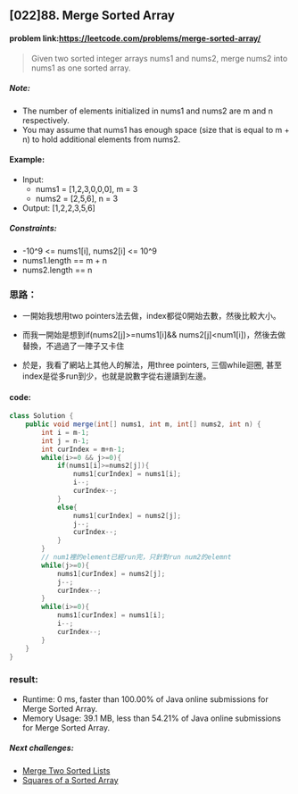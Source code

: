 ## [022]88. Merge Sorted Array

#### problem link:https://leetcode.com/problems/merge-sorted-array/

> Given two sorted integer arrays nums1 and nums2, merge nums2 into nums1 as one sorted array.

##### Note:
- The number of elements initialized in nums1 and nums2 are m and n respectively.
- You may assume that nums1 has enough space (size that is equal to m + n) to hold additional elements from nums2.

#### Example:
- Input:
    - nums1 = [1,2,3,0,0,0], m = 3
    - nums2 = [2,5,6],       n = 3
- Output: [1,2,2,3,5,6]
 

##### Constraints:
- -10^9 <= nums1[i], nums2[i] <= 10^9
- nums1.length == m + n
- nums2.length == n

### 思路：
- 一開始我想用two pointers法去做，index都從0開始去數，然後比較大小。
- 而我一開始是想到if(nums2[j]>=nums1[i]&& nums2[j]<num1[i])，然後去做替換，不過過了一陣子又卡住

- 於是，我看了網站上其他人的解法，用three pointers, 三個while迴圈, 甚至index是從多run到少，也就是說數字從右邊讀到左邊。

#### code:

```java
class Solution {
    public void merge(int[] nums1, int m, int[] nums2, int n) {
        int i = m-1;
        int j = n-1;
        int curIndex = m+n-1;
        while(i>=0 && j>=0){
            if(nums1[i]>=nums2[j]){
                nums1[curIndex] = nums1[i];
                i--;
                curIndex--;
            }
            else{
                nums1[curIndex] = nums2[j];
                j--;
                curIndex--;
            }
        }
        // num1裡的element已經run完，只針對run num2的elemnt
        while(j>=0){
            nums1[curIndex] = nums2[j];
            j--;
            curIndex--;
        }
        while(i>=0){
            nums1[curIndex] = nums1[i];
            i--;
            curIndex--;
        }
    }
}
```

### result:
- Runtime: 0 ms, faster than 100.00% of Java online submissions for Merge Sorted Array.
- Memory Usage: 39.1 MB, less than 54.21% of Java online submissions for Merge Sorted Array.

##### Next challenges:
- [Merge Two Sorted Lists](https://leetcode.com/problems/merge-two-sorted-lists/)
- [Squares of a Sorted Array
](https://leetcode.com/problems/squares-of-a-sorted-array/)